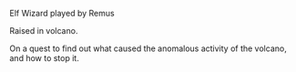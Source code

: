 Elf Wizard played by Remus

Raised in volcano.

On a quest to find out what caused the anomalous activity of the volcano, and how to stop it.
